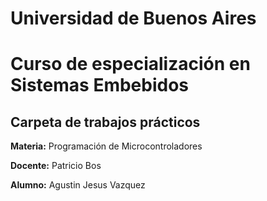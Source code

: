 # Universidad de Buenos Aires

# Curso de especialización en Sistemas Embebidos

## Carpeta de trabajos prácticos

**Materia:** Programación de Microcontroladores

**Docente:** Patricio Bos

**Alumno:** Agustin Jesus Vazquez



